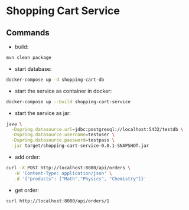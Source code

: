 # Shopping Cart Service

## Commands
- build:
```bash
mvn clean package
```
- start database:
```bash
docker-compose up -d shopping-cart-db
```
- start the service as container in docker:
```bash
docker-compose up --build shopping-cart-service
```
- start the service as jar:
```bash
java \
  -Dspring.datasource.url=jdbc:postgresql://localhost:5432/testdb \
  -Dspring.datasource.username=testuser \
  -Dspring.datasource.password=testpass \
  -jar target/shopping-cart-service-0.0.1-SNAPSHOT.jar
```
- add order:
```bash
curl -X POST http://localhost:8080/api/orders \
   -H 'Content-Type: application/json' \
   -d '{"products": ["Math","Physics", "Chemistry"]}'
```
- get order:
```bash
curl http://localhost:8080/api/orders/1
```
